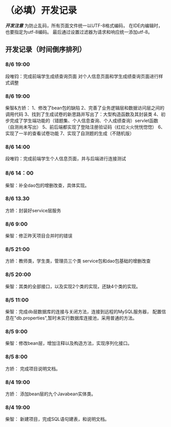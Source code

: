 ﻿# （必填）开发记录

***开发注意***
为防止乱码，所有页面文件统一以UTF-8格式编码，
在IDE内编辑时，也要指定为utf-8编码。
最后通过设置过滤器为请求和响应统一添加utf-8。


## 开发记录（时间倒序排列）

### 8/6 19:00
段唯钧：完成前端学生成绩查询页面
对个人信息页面和学生成绩查询页面进行样式调整

### 8/6 19:00
柴智&方娇：
1、修改了bean包的缺陷
2、完善了业务逻辑层和数据访问层之间的调用代码
3、找到了生成试卷的新思路并写出了：大型构造函数及其封装类
4、初步完成了学生端功能的（错题集、个人信息查询、个人成绩查询）servlet函数（自测尚未写出）
5、前后端都实现了登陆注册验证码（红红火火恍恍惚惚）
6、实现了一半的查看试卷功能
7、实现了自测题的生成（不随机版）

### 8/6 14:00
段唯钧：完成前端学生个人信息页面，并与后端进行连接测试

### 8/6 14：00
柴智：补全dao包的增删改查，具体实现。

### 8/6  13.30
方娇：封装好service层服务

### 8/6 9:00
柴智：修正昨天项目合并时的错误

### 8/5 21:00
方娇：教师类，学生类，管理员三个类 service包和dao包基础的增删改查

### 8/5 20:00
柴智：其类的全部接口，以及实现2个类的实现，还缺4个类的实现。

### 8/5 11:00
柴智：完成db层数据库的连接与关闭方法，连接到远程的MySQL服务器，
配置信息在"db.properties",暂时未实行数据库连接池，采用普通的方法。 

### 8/5 9:00
柴智：修改bean层，增加注释以及构造方法，实现序列化接口。 

### 8/5 8:00
方娇： 完成项目说明文档。 

### 8/4 19:00
方娇： 添加bean层的九个Javabean实体类。 

### 8/4 19:00
柴智： 新建项目，完成SQL语句建表，和说明文档。 

